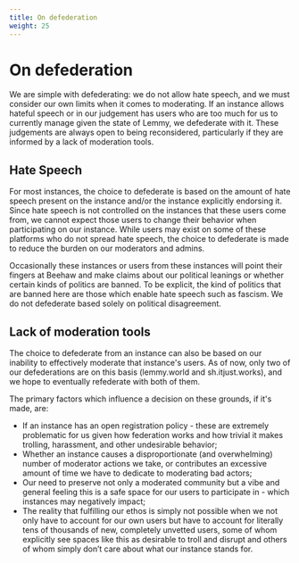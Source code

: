 ```yaml
---
title: On defederation
weight: 25
---
```

# On defederation

We are simple with defederating: we do not allow hate speech, and we must consider our own limits when it comes to moderating. If an instance allows hateful speech or in our judgement has users who are too much for us to currently manage given the state of Lemmy, we defederate with it. These judgements are always open to being reconsidered, particularly if they are informed by a lack of moderation tools.

## Hate Speech
For most instances, the choice to defederate is based on the amount of hate speech present on the instance and/or the instance explicitly endorsing it. Since hate speech is not controlled on the instances that these users come from, we cannot expect those users to change their behavior when participating on our instance. While users may exist on some of these platforms who do not spread hate speech, the choice to defederate is made to reduce the burden on our moderators and admins. 

Occasionally these instances or users from these instances will point their fingers at Beehaw and make claims about our political leanings or whether certain kinds of politics are banned. To be explicit, the kind of politics that are banned here are those which enable hate speech such as fascism. We do not defederate based solely on political disagreement.

## Lack of moderation tools
The choice to defederate from an instance can also be based on our inability to effectively moderate that instance's users. As of now, only two of our defederations are on this basis (lemmy.world and sh.itjust.works), and we hope to eventually refederate with both of them.

The primary factors which influence a decision on these grounds, if it's made, are:

- If an instance has an open registration policy - these are extremely problematic for us given how federation works and how trivial it makes trolling, harassment, and other undesirable behavior;
- Whether an instance causes a disproportionate (and overwhelming) number of moderator actions we take, or contributes an excessive amount of time we have to dedicate to moderating bad actors;
- Our need to preserve not only a moderated community but a vibe and general feeling this is a safe space for our users to participate in - which instances may negatively impact;
- The reality that fulfilling our ethos is simply not possible when we not only have to account for our own users but have to account for literally tens of thousands of new, completely unvetted users, some of whom explicitly see spaces like this as desirable to troll and disrupt and others of whom simply don’t care about what our instance stands for.

